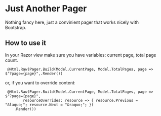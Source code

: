 # Just Another Pager

Nothing fancy here, just a convinient pager that works nicely with Bootstrap. 

## How to use it

In your Razor view make sure you have variables: current page, total page count.   


     @Html.Raw(Pager.Build(Model.CurrentPage, Model.TotalPages, page => $"?page={page}",.Render())


or, if you want to override content:


     @Html.Raw(Pager.Build(Model.CurrentPage, Model.TotalPages, page => $"?page={page}",
            resourceOverrides: resource => { resource.Previous = "&laquo;"; resource.Next = "&raquo;"; })
        .Render())